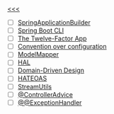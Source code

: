 [<<<](https://github.com/demotivirus/main)  
- [ ] [SpringApplicationBuilder](https://www.google.com/search?q=SpringApplicationBuilder)  
- [ ] [Spring Boot CLI](https://www.google.com/search?q=Spring+Boot+CLI)  
- [ ] [The Twelve-Factor App](https://www.google.com/search?q=12+%D1%84%D0%B0%D0%BA%D1%82%D0%BE%D1%80%D0%BE%D0%B2)  
- [ ] [Convention over configuration](https://www.google.com/search?q=convention+over+configuration)  
- [ ] [ModelMapper](https://www.google.com/search?q=ModelMapper+Spring)  
- [ ] [HAL](https://www.google.com/search?q=HAL)  
- [ ] [Domain-Driven Design](https://www.google.com/search?q=Domain-Driven+Design)  
- [ ] [HATEOAS](https://www.google.com/search?q=HATEOAS)  
- [ ] [StreamUtils](https://www.google.com/search?q=StreamUtils)  
- [ ] [@ControllerAdvice](https://www.google.com/search?q=%40ControllerAdvice)  
- [ ] [@@ExceptionHandler](https://www.google.com/search?q=%40ExceptionHandler)  

